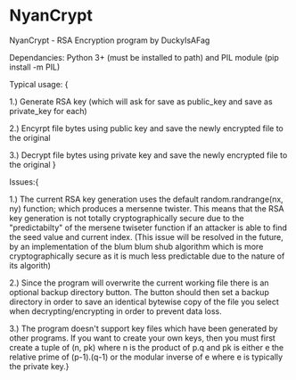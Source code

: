 # NyanCrypt
NyanCrypt - RSA Encryption program by DuckyIsAFag

Dependancies:
  Python 3+ (must be installed to path) and PIL module (pip install -m PIL)

Typical usage: {

  1.) Generate RSA key (which will ask for save as public_key and save as private_key for each)
  
  2.) Encyrpt file bytes using public key and save the newly encrypted file to the original
  
  3.) Decrypt file bytes using private key and save the newly encrypted file to the original
}

Issues:{

  1.) The current RSA key generation uses the default random.randrange(nx, ny) function; which produces a mersenne twister. This means that the RSA key generation is not totally cryptographically secure due to the "predictabilty" of the mersene twiseter function if an attacker is able to find the seed value and current index. (This issue will be resolved in the future, by an implementation of the blum blum shub algorithm which is more cryptographically secure as it is much less predictable due to the nature of its algorith)
  
  2.) Since the program will overwrite the current working file there is an optional backup directory button. The button should then set a backup directory in order to save an identical bytewise copy of the file you select when decrypting/encrypting in order to prevent data loss.
  
  3.) The program doesn't support key files which have been generated by other programs. If you want to create your own keys, then you must first create a tuple of (n, pk) where n is the product of p.q and pk is either e the relative prime of (p-1).(q-1) or the modular inverse of e where e is typically the private key.}
